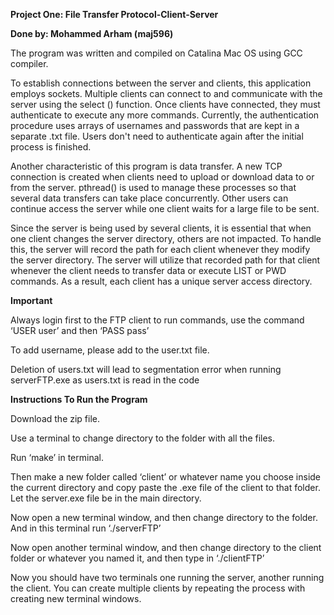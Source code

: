  <b>Project One: File Transfer Protocol-Client-Server</b>

 <b>Done by: Mohammed Arham (maj596)</b>

The program was written and compiled on Catalina Mac OS using GCC compiler. <b></b>

To establish connections between the server and clients, this application employs sockets. Multiple clients can connect to and communicate with the server using the select () function. Once clients have connected, they must authenticate to execute any more commands. Currently, the authentication procedure uses arrays of usernames and passwords that are kept in a separate .txt file. Users don't need to authenticate again after the initial process is finished. 

Another characteristic of this program is data transfer. A new TCP connection is created when clients need to upload or download data to or from the server. pthread() is used to manage these processes so that several data transfers can take place concurrently. Other users can continue access the server while one client waits for a large file to be sent.

Since the server is being used by several clients, it is essential that when one client changes the server directory, others are not impacted. To handle this, the server will record the path for each client whenever they modify the server directory. The server will utilize that recorded path for that client whenever the client needs to transfer data or execute LIST or PWD commands. As a result, each client has a unique server access directory.

<b>Important</b>

Always login first to the FTP client to run commands, use the command ‘USER user’ and then ‘PASS pass’

To add username, please add to the user.txt file. 

Deletion of users.txt will lead to segmentation error when running serverFTP.exe as users.txt is read in the code

 <b>Instructions To Run the Program</b>

Download the zip file.

Use a terminal to change directory to the folder with all the files.

Run ‘make’ in terminal.

Then make a new folder called ‘client’ or whatever name you choose inside the current directory and copy paste the .exe file of the client to that folder. Let the server.exe file be in the main directory.

Now open a new terminal window, and then change directory to the folder. And in this terminal run ‘./serverFTP’

Now open another terminal window, and then change directory to the client folder or whatever you named it, and then type in ‘./clientFTP’

Now you should have two terminals one running the server, another running the client. You can create multiple clients by repeating the process with creating new terminal windows.


